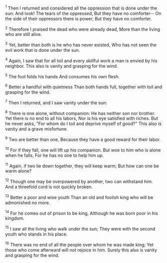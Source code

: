 <sup>1</sup> 
Then I returned and considered all the oppression that is done under the sun: And look! The tears of the oppressed, But they have no comforter-- On the side of their oppressors there is power, But they have no comforter. 

<sup>2</sup> 
Therefore I praised the dead who were already dead, More than the living who are still alive. 

<sup>3</sup> 
Yet, better than both is he who has never existed, Who has not seen the evil work that is done under the sun.

<sup>4</sup> 
Again, I saw that for all toil and every skillful work a man is envied by his neighbor. This also is vanity and grasping for the wind. 

<sup>5</sup> 
The fool folds his hands And consumes his own flesh. 

<sup>6</sup> 
Better a handful with quietness Than both hands full, together with toil and grasping for the wind. 

<sup>7</sup> 
Then I returned, and I saw vanity under the sun: 

<sup>8</sup> 
There is one alone, without companion: He has neither son nor brother. Yet there is no end to all his labors, Nor is his eye satisfied with riches. But he never asks, "For whom do I toil and deprive myself of good?" This also is vanity and a grave misfortune.

<sup>9</sup> 
Two are better than one, Because they have a good reward for their labor. 

<sup>10</sup> 
For if they fall, one will lift up his companion. But woe to him who is alone when he falls, For he has no one to help him up. 

<sup>11</sup> 
Again, if two lie down together, they will keep warm; But how can one be warm alone? 

<sup>12</sup> 
Though one may be overpowered by another, two can withstand him. And a threefold cord is not quickly broken.

<sup>13</sup> 
Better a poor and wise youth Than an old and foolish king who will be admonished no more. 

<sup>14</sup> 
For he comes out of prison to be king, Although he was born poor in his kingdom. 

<sup>15</sup> 
I saw all the living who walk under the sun; They were with the second youth who stands in his place. 

<sup>16</sup> 
There was no end of all the people over whom he was made king; Yet those who come afterward will not rejoice in him. Surely this also is vanity and grasping for the wind.